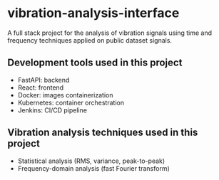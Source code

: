 # vibration-analysis-interface
A full stack project for the analysis of vibration signals using time and frequency techniques applied on public dataset signals.

## Development tools used in this project
- FastAPI: backend
- React: frontend
- Docker: images containerization
- Kubernetes: container orchestration
- Jenkins: CI/CD pipeline

## Vibration analysis techniques used in this project
- Statistical analysis (RMS, variance, peak-to-peak)
- Frequency-domain analysis (fast Fourier transform)
